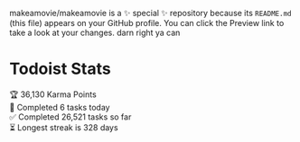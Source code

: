 makeamovie/makeamovie is a ✨ special ✨ repository because its `README.md` (this file) appears on your GitHub profile.
You can click the Preview link to take a look at your changes. darn right ya can

# Todoist Stats

<!-- TODO-IST:START -->
🏆  36,130 Karma Points           
🌸  Completed 6 tasks today           
✅  Completed 26,521 tasks so far           
⏳  Longest streak is 328 days
<!-- TODO-IST:END -->